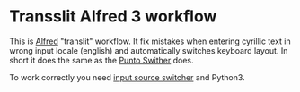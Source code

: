 # Transslit Alfred 3 workflow

This is [Alfred](https://alfredapp.com) "translit" workflow. It fix mistakes
when entering cyrillic text in wrong input locale (english) and automatically
switches keyboard layout. In short it does the same as the 
[Punto Swither](https://yandex.ru/support/punto-mac/index.html)
does.

To work correctly you need [input source switcher](https://github.com/vovkasm/input-source-switcher)
and Python3.


